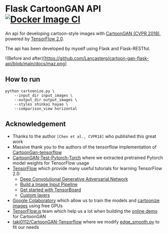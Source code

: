 # Flask CartoonGAN API [![Docker Image CI](https://github.com/Lancasterg/cartoon-gan-flask-api/actions/workflows/docker-image.yml/badge.svg)](https://github.com/Lancasterg/cartoon-gan-flask-api/actions/workflows/docker-image.yml)

An api for developing cartoon-style images with
[CartoonGAN (CVPR 2018)](http://openaccess.thecvf.com/content_cvpr_2018/papers/Chen_CartoonGAN_Generative_Adversarial_CVPR_2018_paper.pdf), 
powered by [TensorFlow 2.0](https://www.tensorflow.org/).

The api has been developed by myself using Flask and Flask-RESTful.

!(Before and after)[https://github.com/Lancasterg/cartoon-gan-flask-api/blob/main/docs/maz.png]

## How to run

```commandline
python cartoonize.py \
    --input_dir input_images \
    --output_dir output_images \
    --styles shinkai hayao \
    --comparison_view horizontal
```


## Acknowledgement
- Thanks to the author `[Chen et al., CVPR18]` who published this great work
- Massive thank you to the authors of the tensorflow implementation of [CartoonGan-tensorflow](https://github.com/mnicnc404/CartoonGan-tensorflow) 
- [CartoonGAN-Test-Pytorch-Torch](https://github.com/Yijunmaverick/CartoonGAN-Test-Pytorch-Torch) where we extracted pretrained Pytorch model weights for TensorFlow usage
- [TensorFlow](https://www.tensorflow.org/) which provide many useful tutorials for learning TensorFlow 2.0:
    - [Deep Convolutional Generative Adversarial Network](https://www.tensorflow.org/alpha/tutorials/generative/dcgan)
    - [Build a Image Input Pipeline](https://www.tensorflow.org/alpha/tutorials/load_data/images)
    - [Get started with TensorBoard](https://www.tensorflow.org/tensorboard/r2/get_started)
    - [Custom layers](https://www.tensorflow.org/tutorials/eager/custom_layers)
- [Google Colaboratory](https://colab.research.google.com/) which allow us to train the models and [cartoonize images](#cartoonize-using-colab-notebook) using free GPUs
- [TensorFlow.js](https://www.tensorflow.org/js) team which help us a lot when building the [online demo](https://leemeng.tw/generate-anime-using-cartoongan-and-tensorflow2-en.html) for CartoonGAN
- [taki0112/CartoonGAN-Tensorflow](https://github.com/taki0112/CartoonGAN-Tensorflow) where we modify [edge_smooth.py](https://github.com/taki0112/CartoonGAN-Tensorflow/blob/master/edge_smooth.py) to fit our needs 
